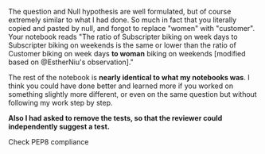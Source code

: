 The question and Null hypothesis are well formulated, but of course extremely similar to what I had done. So much in fact that you literally copied and pasted by null, and forgot to replace "women" with "customer". Your notebook reads "The ratio of Subscripter biking on week days to Subscripter biking on weekends is the same or lower than the ratio of Customer biking on week days **to woman** biking on weekends [modified based on @EstherNiu's observation]."

The rest of the notebook is **nearly identical to what my notebooks was**. 
I think you could have done better and learned more if you worked on something slightly more different, or even on the same question but without following my work step by step. 

**Also I had asked to remove the tests, so that the reviewer could independently suggest a test.**

Check PEP8 compliance
